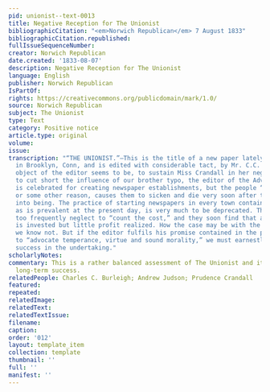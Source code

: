 ```yaml
---
pid: unionist--text-0013
title: Negative Reception for The Unionist
bibliographicCitation: "<em>Norwich Republican</em> 7 August 1833"
bibliographicCitation.republished: 
fullIssueSequenceNumber: 
creator: Norwich Republican
date.created: '1833-08-07'
description: Negative Reception for The Unionist
language: English
publisher: Norwich Republican
IsPartOf: 
rights: https://creativecommons.org/publicdomain/mark/1.0/
source: Norwich Republican
subject: The Unionist
type: Text
category: Positive notice
article.type: original
volume: 
issue: 
transcription: "“THE UNIONIST.”—This is the title of a new paper lately established
  in Brooklyn, Conn, and is edited with considerable tact, by Mr. C.C. Burleigh. The
  object of the editor seems to be, to sustain Miss Crandall in her negro business,—and
  to cut short the influence of our brother typo, the editor of the Advertiser. Brooklyn
  is celebrated for creating newspaper establishments, but the people “don’t take,”
  or some other reason, causes them to sicken and die very soon after they are brought
  into being. The practice of starting newspapers in every town containing 500 inhabitants,
  as is prevalent at the present day, is very much to be deprecated. The projectors
  too frequently neglect to “count the cost,” and they soon find that a large amount
  is invested but little profit realized. How the case may be with the “Unionist,”
  we know not. But if the editor fulfils his promise contained in the prospectus,
  to “advocate temperance, virtue and sound morality,” we must earnestly wish him
  success in the undertaking."
scholarlyNotes: 
commentary: This is a rather balanced assessment of The Unionist and its chances for
  long-term success.
relatedPeople: Charles C. Burleigh; Andrew Judson; Prudence Crandall
featured: 
repeated: 
relatedImage: 
relatedText: 
relatedTextIssue: 
filename: 
caption: 
order: '012'
layout: template_item
collection: template
thumbnail: ''
full: ''
manifest: ''
---
```

